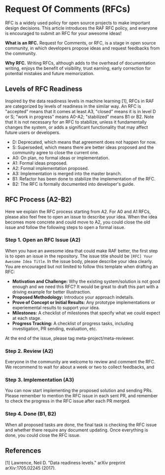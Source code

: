 <!--- Copyright Amazon.com, Inc. or its affiliates. All Rights Reserved. -->
<!--- SPDX-License-Identifier: Apache-2.0  -->

# Request Of Comments (RFCs)

RFC is a widely used policy for open source projects to make important design decisions.
This article introduces the RAF RFC policy, and everyone is encouraged to submit an RFC for your awesome ideas!

**What is an RFC.** Request for Comments, or RFC, is a stage in open source community, in which developers propose ideas and request feedbacks from the community.

**Why RFC.** Writing RFCs, although adds to the overhead of documentation writing, enjoys the benefit of visibility, trust earning, early correction for potential mistakes and future memorization.


## Levels of RFC Readiness

Inspired by the data readiness levels in machine learning [1], RFCs in RAF are categorized by levels of readiness in the similar way. An RFC is "accepted" means that it comes at least A3, "closed" means it is in level D or S; "work in progress" means A0-A2; "stabilized" means B1 or B2. Note that it is not necessary for an RFC to stabilize, unless it fundamentally changes the system, or adds a significant functionality that may affect future users or developers.

- D: Deprecated, which means that agreement does not happen for now.
- S: Superseded, which means there are better ideas proposed and the community agree to close the current one.
- A0: On plan, no formal ideas or implementation.
- A1: Formal ideas proposed.
- A2: Formal implementation proposed.
- A3: Implementation is merged into the master branch.
- B1: Refactor has been done to stabilize the implementation of the RFC.
- B2: The RFC is formally documented into developer's guide.

## RFC Process (A2-B2)

Here we explain the RFC process starting from A2. For A0 and A1 RFCs, please also feel free to open an issue to describe your idea. When the idea becomes more concrete and could move to A2, you could close the old issue and follow the following steps to open a formal issue.

### Step 1. Open an RFC Issue (A2)
When you have an awesome idea that could make RAF better, the first step is to open an issue in the repository. The issue title should be `[RFC] Your Awesome Idea Title`. In the issue body, please describe your idea clearly. You are encouraged but not limited to follow this template when drafting an RFC:

- **Motivation and Challenge:** Why the existing system/solution is not good enough and we need this RFC? It would be great to draft this part with a driving example for better illustraction.
- **Proposed Methodology:** Introduce your approach indetails.
- **Prove of Concept or Initial Results:** Any prototype implementations or experiemental results to support your idea.
- **Milestones:** A checklist of milestones that specify what we could expect at each stage.
- **Progress Tracking:** A checklist of progress tasks, including investigation, PR sending, evaluation, etc.

At the end of the issue, please tag meta-project/meta-reviewer.


### Step 2. Review (A2)
Everyone in the community are welcome to review and comment the RFC. We recommend to wait for about a week or two to collect feedbacks, and 


### Step 3. Implementation (A3)
You can now start implementing the proposed solution and sending PRs. Please remember to mention the RFC issue in each sent PR, and remember to check the progress in the RFC issue after each PR merged.


### Step 4. Done (B1, B2)
When all proposed tasks are done, the final task is checking the RFC issue and whether there require any document updating. Once everything is done, you could close the RFC issue.

## References
[1] Lawrence, Neil D. "Data readiness levels." arXiv preprint arXiv:1705.02245 (2017).

